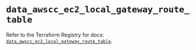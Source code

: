 # `data_awscc_ec2_local_gateway_route_table`

Refer to the Terraform Registry for docs: [`data_awscc_ec2_local_gateway_route_table`](https://registry.terraform.io/providers/hashicorp/awscc/0.70.0/docs/data-sources/ec2_local_gateway_route_table).
